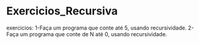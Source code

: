 # Exercicios_Recursiva
exercicios:
1-Faça um programa que conte até 5, usando recursividade.
2-Faça um programa que conte de N até 0, usando recursividade.
